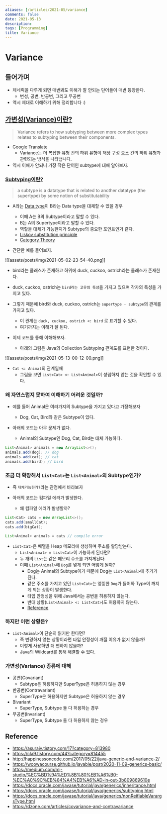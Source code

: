 ```yaml
---
aliases: [/articles/2021-05/variance]
comments: false
date: 2021-05-13
description: 
tags: [Programming]
title: Variance
---
```

# Variance
## 들어가며
- 제네릭을 다루게 되면 매번봐도 이해가 잘 안되는 단어들이 매번 등장한다.
    - 변성, 공변, 반공변, 그리고 무공변
- 역시 제대로 이해하기 위해 정리합니다 :)


## [가변성(Variance)이란?](https://en.wikipedia.org/wiki/Covariance_and_contravariance_(computer_science))
> Variance refers to how subtyping between more complex types relates to subtyping between their components.
- Google Translate
    - Variance는 더 복잡한 유형 간의 하위 유형이 해당 구성 요소 간의 하위 유형과 관련되는 방식을 나타냅니다.
- 역시 이해가 안되니 가장 작은 단어인 subtype에 대해 알아보자.

### [Subtyping이란?](https://en.wikipedia.org/wiki/Subtyping)
> a subtype is a datatype that is related to another datatype (the supertype) by some notion of substitutability
- A라는 [Data type](https://en.wikipedia.org/wiki/Data_type)이 B라는 Data type을 대체할 수 있을 경우
    - 이때 A는 B의 Subtype이라고 말할 수 있다.
    - B는 A의 Supertype이라고 말할 수 있다.
    - 역할을 대체가 가능한지가 Subtype의 중요한 포인트인거 같다.
    - [Liskov substitution principle](https://en.wikipedia.org/wiki/Liskov_substitution_principle)
    - [Category Theory](https://en.wikipedia.org/wiki/Category_theory)


- 간단한 예를 들어보자.

![[assets/posts/img/2021-05-02-23-54-40.png]]

- bird라는 클래스가 존재하고 하위에 duck, cuckoo, ostrich라는 클래스가 존재한다.
- duck, cuckoo, ostrich는 `bird라는 고유의 특성`을 가지고 있으며 각자의 특성을 가지고 있다.
- 그렇기 때문에 bird와 duck, cuckoo, ostrich는 `supertype - subtype`의 관계를 가지고 있다.
    - 이 관계는 `duck, cuckoo, ostrich <: bird` 로 표기할 수 있다.
    - 여기까지는 이해가 잘 된다.


- 이제 코드를 통해 이해해보자.
    - 아래의 그림은 Java의 Collection Subtyping 관계도를 표현한 것이다.

![[assets/posts/img/2021-05-13-00-12-00.png]]

- `Cat <: Animal`의 관계일때
    - 그림을 보면 `List<Cat> <: List<Animal>`이 성립하지 않는 것을 확인할 수 있다.

### 왜 자연스럽지 못하여 이해하기 어려운 것일까?
- 예를 들어 Animal은 여러가지의 Subtype을 가지고 있다고 가정해보자
    - Dog, Cat, Bird와 같은 Subtype이 있다.

- 아래의 코드는 아무 문제가 없다.
    - Animal의 Subtype인 Dog, Cat, Bird는 대체 가능하다.

```java
List<Animal> animals = new ArrayList<>();
animals.add(dog); // dog
animals.add(cat); // cat
animals.add(bird); // bird
```

### 조금 더 확장해서 `List<Cat>`는 `List<Animal>`의 Subtype인가?
- 즉 `대체가능한가?`라는 관점에서 바라보자

- 아래의 코드는 컴파일 에러가 발생한다.
    - 왜 컴파일 에러가 발생할까?

```java
List<Cat> cats = new ArrayList<>();
cats.add(smallCat);
cats.add(bigCat);

List<Animal> animals = cats // compile error
```

- `List<Cat>`은 배열을 Heap 메모리에 생성하며 주소를 할당받는다.
    - `List<Animal> = List<Cat>`이 가능하게 된다면?
    - 두 개의 `List`는 같은 메모리 주소를 가지게된다.
    - 이때 `List<Animal>`에 `Dog`를 넣게 되면 어떻게 될까?
        - Dog는 Animal의 Subtype이기 때문에 Dog는 `List<Animal>`에 추가가 된다.
        - 같은 주소를 가지고 있던 `List<Cat>`는 엉뚱한 `Dog`가 들어와 Type이 깨지게 되는 상황이 발생한다.
        - 타입 안정성을 위해 Java에서는 공변을 허용하지 않는다.
        - 반대 상황(`List<Animal> <: List<Cat>`)도 허용하지 않는다.
        - [Reference](https://docs.oracle.com/javase/tutorial/java/generics/nonReifiableVarargsType.html#heap_pollution)

### 하지만 이런 상황은?
- `List<Animal>`이 단순히 읽기만 한다면?
    - 즉 변경하지 않는 상황이라면 타입 안정성이 깨질 이유가 없지 않을까?
    - 이렇게 사용하면 더 편하지 않을까?
    - Java의 Wildcard를 통해 해결할 수 있다.

### 가변성(Variance) 종류에 대해
- 공변(Covariant)
    - Subtype은 허용하지만 SuperType은 허용하지 않는 경우
- 반공변(Contravariant)
    - SuperType은 허용하지만 Subtype은 허용하지 않는 경우
- Bivariant
    - SuperType, Subtype 둘 다 허용하는 경우
- 무공변(Invariant)
     - SuperType, Subtype 둘 다 허용하지 않는 경우

## Reference
- https://asuraiv.tistory.com/17?category=813980
- https://cla9.tistory.com/44?category=814455
- http://happinessoncode.com/2017/05/22/java-generic-and-variance-2/
- <https://woowacourse.github.io/javable/post/2020-11-09-generics-basic/>
- <https://medium.com/mj-studio/%EC%BD%94%ED%8B%80%EB%A6%B0-%EC%A0%9C%EB%84%A4%EB%A6%AD-in-out-3b809869610e>
- <https://docs.oracle.com/javase/tutorial/java/generics/inheritance.html>
- <https://docs.oracle.com/javase/tutorial/java/generics/subtyping.html>
- <https://docs.oracle.com/javase/tutorial/java/generics/nonReifiableVarargsType.html>
- <https://dzone.com/articles/covariance-and-contravariance>
